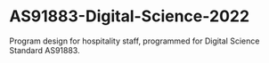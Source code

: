 # AS91883-Digital-Science-2022
Program design for hospitality staff, programmed for Digital Science Standard AS91883.
